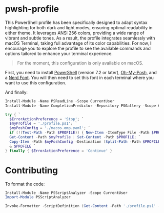 # pwsh-profile

This PowerShell profile has been specifically designed to adapt syntax highlighting for both dark and light modes, ensuring optimal readability in either theme. It leverages ANSI 256 colors, providing a wide range of vibrant and subtle tones. As a result, the profile integrates seamlessly with macOS Terminal, taking full advantage of its color capabilities. For now, I encourage you to explore the profile to see the available commands and options tailored to enhance your terminal experience.

> For the moment, this configuration is only available on macOS.

First, you need to install [PowerShell](https://learn.microsoft.com/en-us/powershell/scripting/install/installing-powershell?view=powershell-7.4) (version 7.2 or later), [Oh-My-Posh](https://ohmyposh.dev/), and a [Nerd Font](https://www.nerdfonts.com/).
You will then need to set this font in each terminal where you want to use this configuration.

And finally:

```powershell
Install-Module -Name PSReadLine -Scope CurrentUser
Install-Module -Name CompletionPredictor -Repository PSGallery -Scope CurrentUser
```

```powershell
try { `
  $ErrorActionPreference = 'Stop'; `
  $myProfile = './profile.ps1'; `
  $myPoshConfig = './macos.omp.yaml'; `
  if (!(Test-Path -Path $PROFILE)) { New-Item -ItemType File -Path $PROFILE -Force } `
  Get-Content -Path $myProfile | Set-Content -Path $PROFILE; `
  Copy-Item -Path $myPoshConfig -Destination (Split-Path -Path $PROFILE -Parent); `
  & $PROFILE `
} finally { $ErrorActionPreference = 'Continue' }
```

# Contributing

To format the code:

```powershell
Install-Module -Name PSScriptAnalyzer -Scope CurrentUser
Import-Module PSScriptAnalyzer

Invoke-Formatter -ScriptDefinition (Get-Content -Path './profile.ps1' -Raw) > ./profile.ps1
```
